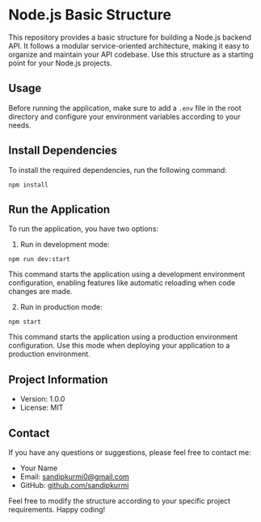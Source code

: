 # Node.js Basic Structure

This repository provides a basic structure for building a Node.js backend API. It follows a modular service-oriented architecture, making it easy to organize and maintain your API codebase. Use this structure as a starting point for your Node.js projects.

## Usage

Before running the application, make sure to add a `.env` file in the root directory and configure your environment variables according to your needs.

## Install Dependencies

To install the required dependencies, run the following command:

```
npm install
```

## Run the Application

To run the application, you have two options:

1. Run in development mode:

```
npm run dev:start
```

This command starts the application using a development environment configuration, enabling features like automatic reloading when code changes are made.

2. Run in production mode:

```
npm start
```

This command starts the application using a production environment configuration. Use this mode when deploying your application to a production environment.

## Project Information

- Version: 1.0.0
- License: MIT


## Contact

If you have any questions or suggestions, please feel free to contact me:

- Your Name
- Email: sandipkurmi0@gmail.com
- GitHub: [github.com/sandipkurmi](https://github.com/SandipKurmi)

Feel free to modify the structure according to your specific project requirements. Happy coding!
